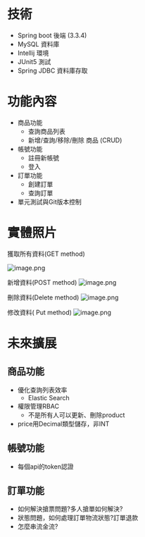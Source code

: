 # 技術

- Spring boot 後端 (3.3.4)
- MySQL 資料庫
- Intellij 環境
- JUnit5 測試
- Spring JDBC 資料庫存取

# 功能內容

- 商品功能
    - 查詢商品列表
    - 新增/查詢/移除/刪除 商品 (CRUD)
- 帳號功能
    - 註冊新帳號
    - 登入
- 訂單功能
    - 創建訂單
    - 查詢訂單
- 單元測試與Git版本控制

# 實體照片

獲取所有資料(GET method)

![image.png](https://drive.google.com/uc?id=1Pn8_wWoU37aWSGOiyzgqmwk4UT33WD87)

新增資料(POST method)
![image.png](https://drive.google.com/uc?id=1FVSPDg0i2QPVqoSkKW3WLW4fTz1ixK3-)

刪除資料(Delete method)
![image.png](https://drive.google.com/uc?id=19bHm44d7sn3VwXqLW-9ifKwrNrxPO6p7)

修改資料( Put method)
![image.png](https://drive.google.com/uc?id=1eykrMSjYXMFl619DAap2Ci4wZrq2j7Dw)


# 未來擴展

## 商品功能

- 優化查詢列表效率
    - Elastic Search
- 權限管理RBAC
    - 不是所有人可以更新、刪除product
- price用Decimal類型儲存，非INT

## 帳號功能

- 每個api的token認證

## 訂單功能

- 如何解決搶票問題?多人搶單如何解決?
- 狀態問題，如何處理訂單物流狀態?訂單退款
- 怎麼串流金流?
